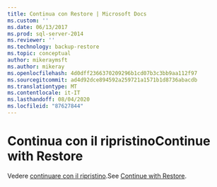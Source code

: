 ```yaml
---
title: Continua con Restore | Microsoft Docs
ms.custom: ''
ms.date: 06/13/2017
ms.prod: sql-server-2014
ms.reviewer: ''
ms.technology: backup-restore
ms.topic: conceptual
author: mikeraymsft
ms.author: mikeray
ms.openlocfilehash: 4d0dff2366370209296b1cd07b3c3bb9aa112f97
ms.sourcegitcommit: ad4d92dce894592a259721a1571b1d8736abacdb
ms.translationtype: MT
ms.contentlocale: it-IT
ms.lasthandoff: 08/04/2020
ms.locfileid: "87627844"
---
```

# <a name="continue-with-restore"></a><span data-ttu-id="f0850-102">Continua con il ripristino</span><span class="sxs-lookup"><span data-stu-id="f0850-102">Continue with Restore</span></span>
<span data-ttu-id="f0850-103">Vedere [continuare con il ripristino](../../database-engine/continue-with-restore.md).</span><span class="sxs-lookup"><span data-stu-id="f0850-103">See [Continue with Restore](../../database-engine/continue-with-restore.md).</span></span>
